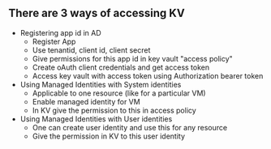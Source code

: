 ## There are 3 ways of accessing KV
* Registering app id in AD
    * Register App
    * Use tenantid, client id, client secret
    * Give permissions for this app id in key vault "access policy"
    * Create oAuth client credentials and get access token
    * Access key vault with access token using Authorization bearer token
* Using Managed Identities with System identities
    * Applicable to one resource (like for a particular VM)
    * Enable managed identity for VM
    * In KV give the permission to this in access policy
* Using Managed Identities with User identities
    * One can create user identity and use this for any resource
    * Give the permission in KV to this user identity
    

